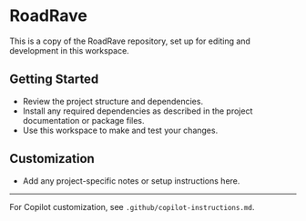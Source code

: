 # RoadRave

This is a copy of the RoadRave repository, set up for editing and development in this workspace.

## Getting Started
- Review the project structure and dependencies.
- Install any required dependencies as described in the project documentation or package files.
- Use this workspace to make and test your changes.

## Customization
- Add any project-specific notes or setup instructions here.

---

For Copilot customization, see `.github/copilot-instructions.md`.
